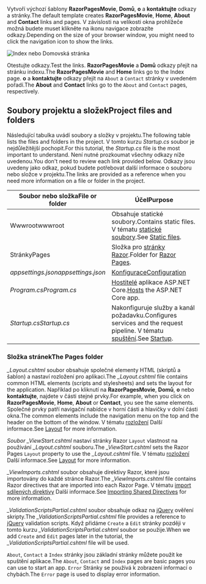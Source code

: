 <span data-ttu-id="8ff7c-101">Vytvoří výchozí šablony **RazorPagesMovie**, **Domů**, **o** a **kontaktujte** odkazy a stránky.</span><span class="sxs-lookup"><span data-stu-id="8ff7c-101">The default template creates **RazorPagesMovie**, **Home**, **About** and **Contact** links and pages.</span></span> <span data-ttu-id="8ff7c-102">V závislosti na velikosti okna prohlížeče možná budete muset klikněte na ikonu navigace zobrazíte odkazy.</span><span class="sxs-lookup"><span data-stu-id="8ff7c-102">Depending on the size of your browser window, you might need to click the navigation icon to show the links.</span></span>

![Index nebo Domovská stránka](../../tutorials/razor-pages/razor-pages-start/_static/home2.png)

<span data-ttu-id="8ff7c-104">Otestujte odkazy.</span><span class="sxs-lookup"><span data-stu-id="8ff7c-104">Test the links.</span></span> <span data-ttu-id="8ff7c-105">**RazorPagesMovie** a **Domů** odkazy přejít na stránku indexu.</span><span class="sxs-lookup"><span data-stu-id="8ff7c-105">The **RazorPagesMovie** and **Home** links go to the Index page.</span></span> <span data-ttu-id="8ff7c-106">**o** a **kontaktujte** odkazy přejít na `About` a `Contact` stránky v uvedeném pořadí.</span><span class="sxs-lookup"><span data-stu-id="8ff7c-106">The **About** and **Contact** links go to the `About` and `Contact` pages, respectively.</span></span>

## <a name="project-files-and-folders"></a><span data-ttu-id="8ff7c-107">Soubory projektu a složek</span><span class="sxs-lookup"><span data-stu-id="8ff7c-107">Project files and folders</span></span>

<span data-ttu-id="8ff7c-108">Následující tabulka uvádí soubory a složky v projektu.</span><span class="sxs-lookup"><span data-stu-id="8ff7c-108">The following table lists the files and folders in the project.</span></span> <span data-ttu-id="8ff7c-109">V tomto kurzu *Startup.cs* soubor je nejdůležitější pochopit.</span><span class="sxs-lookup"><span data-stu-id="8ff7c-109">For this tutorial, the *Startup.cs* file is the most important to understand.</span></span> <span data-ttu-id="8ff7c-110">Není nutné prozkoumat všechny odkazy níže uvedenou.</span><span class="sxs-lookup"><span data-stu-id="8ff7c-110">You don't need to review each link provided below.</span></span> <span data-ttu-id="8ff7c-111">Odkazy jsou uvedeny jako odkaz, pokud budete potřebovat další informace o souboru nebo složce v projektu.</span><span class="sxs-lookup"><span data-stu-id="8ff7c-111">The links are provided as a reference when you need more information on a file or folder in the project.</span></span>

| <span data-ttu-id="8ff7c-112">Soubor nebo složka</span><span class="sxs-lookup"><span data-stu-id="8ff7c-112">File or folder</span></span>              | <span data-ttu-id="8ff7c-113">Účel</span><span class="sxs-lookup"><span data-stu-id="8ff7c-113">Purpose</span></span> |
| ----------------- | ------------ | 
| <span data-ttu-id="8ff7c-114">Wwwroot</span><span class="sxs-lookup"><span data-stu-id="8ff7c-114">wwwroot</span></span> | <span data-ttu-id="8ff7c-115">Obsahuje statické soubory.</span><span class="sxs-lookup"><span data-stu-id="8ff7c-115">Contains static files.</span></span> <span data-ttu-id="8ff7c-116">V tématu [statické soubory](xref:fundamentals/static-files).</span><span class="sxs-lookup"><span data-stu-id="8ff7c-116">See [Static files](xref:fundamentals/static-files).</span></span> |
| <span data-ttu-id="8ff7c-117">Stránky</span><span class="sxs-lookup"><span data-stu-id="8ff7c-117">Pages</span></span> | <span data-ttu-id="8ff7c-118">Složka pro [stránky Razor](xref:mvc/razor-pages/index).</span><span class="sxs-lookup"><span data-stu-id="8ff7c-118">Folder for [Razor Pages](xref:mvc/razor-pages/index).</span></span> | 
| <span data-ttu-id="8ff7c-119">*appsettings.json*</span><span class="sxs-lookup"><span data-stu-id="8ff7c-119">*appsettings.json*</span></span> | [<span data-ttu-id="8ff7c-120">Konfigurace</span><span class="sxs-lookup"><span data-stu-id="8ff7c-120">Configuration</span></span>](xref:fundamentals/configuration/index) |
| <span data-ttu-id="8ff7c-121">*Program.cs*</span><span class="sxs-lookup"><span data-stu-id="8ff7c-121">*Program.cs*</span></span> | <span data-ttu-id="8ff7c-122">[Hostitelé](xref:fundamentals/host/index) aplikace ASP.NET Core.</span><span class="sxs-lookup"><span data-stu-id="8ff7c-122">[Hosts](xref:fundamentals/host/index) the ASP.NET Core app.</span></span>|
| <span data-ttu-id="8ff7c-123">*Startup.cs*</span><span class="sxs-lookup"><span data-stu-id="8ff7c-123">*Startup.cs*</span></span> | <span data-ttu-id="8ff7c-124">Nakonfiguruje služby a kanál požadavku.</span><span class="sxs-lookup"><span data-stu-id="8ff7c-124">Configures services and the request pipeline.</span></span> <span data-ttu-id="8ff7c-125">V tématu [spuštění](xref:fundamentals/startup).</span><span class="sxs-lookup"><span data-stu-id="8ff7c-125">See [Startup](xref:fundamentals/startup).</span></span>|

### <a name="the-pages-folder"></a><span data-ttu-id="8ff7c-126">Složka stránek</span><span class="sxs-lookup"><span data-stu-id="8ff7c-126">The Pages folder</span></span>

<span data-ttu-id="8ff7c-127">*_Layout.cshtml* soubor obsahuje společné elementy HTML (skriptů a šablon) a nastaví rozložení pro aplikaci.</span><span class="sxs-lookup"><span data-stu-id="8ff7c-127">The *_Layout.cshtml* file contains common HTML elements (scripts and stylesheets) and sets the layout for the application.</span></span> <span data-ttu-id="8ff7c-128">Například po kliknutí na **RazorPagesMovie**, **Domů**, **o** nebo **kontaktujte**, najdete v části stejné prvky.</span><span class="sxs-lookup"><span data-stu-id="8ff7c-128">For example, when you click on **RazorPagesMovie**, **Home**, **About** or **Contact**, you see the same elements.</span></span> <span data-ttu-id="8ff7c-129">Společné prvky patří navigační nabídce v horní části a hlavičky v dolní části okna.</span><span class="sxs-lookup"><span data-stu-id="8ff7c-129">The common elements include the navigation menu on the top and the header on the bottom of the window.</span></span> <span data-ttu-id="8ff7c-130">V tématu [rozložení](xref:mvc/views/layout) Další informace.</span><span class="sxs-lookup"><span data-stu-id="8ff7c-130">See [Layout](xref:mvc/views/layout) for more information.</span></span>

<span data-ttu-id="8ff7c-131">*Soubor _ViewStart.cshtml* nastaví stránky Razor `Layout` vlastnost na používání *_Layout.cshtml* souboru.</span><span class="sxs-lookup"><span data-stu-id="8ff7c-131">The *_ViewStart.cshtml* sets the Razor Pages `Layout` property to use the *_Layout.cshtml* file.</span></span> <span data-ttu-id="8ff7c-132">V tématu [rozložení](xref:mvc/views/layout) Další informace.</span><span class="sxs-lookup"><span data-stu-id="8ff7c-132">See [Layout](xref:mvc/views/layout) for more information.</span></span>

<span data-ttu-id="8ff7c-133">*_ViewImports.cshtml* soubor obsahuje direktivy Razor, které jsou importovány do každé stránce Razor.</span><span class="sxs-lookup"><span data-stu-id="8ff7c-133">The *_ViewImports.cshtml* file contains Razor directives that are imported into each Razor Page.</span></span> <span data-ttu-id="8ff7c-134">V tématu [import sdílených direktivy](xref:mvc/views/layout#importing-shared-directives) Další informace.</span><span class="sxs-lookup"><span data-stu-id="8ff7c-134">See [Importing Shared Directives](xref:mvc/views/layout#importing-shared-directives) for more information.</span></span>

<span data-ttu-id="8ff7c-135">*_ValidationScriptsPartial.cshtml* soubor obsahuje odkaz na [jQuery](https://jquery.com/) ověření skripty.</span><span class="sxs-lookup"><span data-stu-id="8ff7c-135">The *_ValidationScriptsPartial.cshtml* file provides a reference to [jQuery](https://jquery.com/) validation scripts.</span></span> <span data-ttu-id="8ff7c-136">Když přidáme `Create` a `Edit` stránky později v tomto kurzu *_ValidationScriptsPartial.cshtml* soubor se použije.</span><span class="sxs-lookup"><span data-stu-id="8ff7c-136">When we add `Create` and `Edit` pages later in the tutorial, the *_ValidationScriptsPartial.cshtml* file will be used.</span></span>

<span data-ttu-id="8ff7c-137">`About`, `Contact` a `Index` stránky jsou základní stránky můžete použít ke spuštění aplikace.</span><span class="sxs-lookup"><span data-stu-id="8ff7c-137">The `About`, `Contact` and `Index` pages are basic pages you can use to start an app.</span></span> <span data-ttu-id="8ff7c-138">`Error` Stránky se používá k zobrazení informací o chybách.</span><span class="sxs-lookup"><span data-stu-id="8ff7c-138">The `Error` page is used to display error information.</span></span>